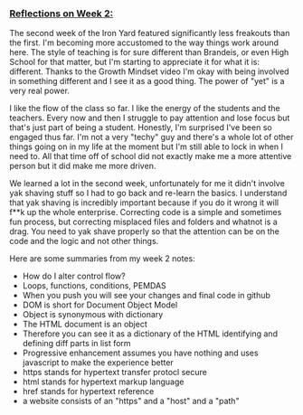   
### [Reflections on Week 2:](https://www.youtube.com/watch?v=9VDvgL58h_Y)

The second week of the Iron Yard featured significantly less freakouts than the first. I'm becoming more accustomed to the way things work around here. The style of teaching is for sure different than Brandeis, or even High School for that matter, but I'm starting to appreciate it for what it is: different. Thanks to the Growth Mindset video I'm okay with being involved in something different and I see it as a good thing. The power of "yet" is a very real power.

I like the flow of the class so far. I like the energy of the students and the teachers. Every now and then I struggle to pay attention and lose focus but that's just part of being a student. Honestly, I'm surprised I've been so engaged thus far. I'm not a very "techy" guy and there's a whole lot of other things going on in my life at the moment but I'm still able to lock in when I need to. All that time off of school did not exactly make me a more attentive person but it did make me more driven.

We learned a lot in the second week, unfortunately for me it didn't involve yak shaving stuff so I had to go back and re-learn the basics. I understand that yak shaving is incredibly important because if you do it wrong it will f**k up the whole enterprise. Correcting code is a simple and sometimes fun process, but correcting misplaced files and folders and whatnot is a drag. You need to yak shave properly so that the attention can be on the code and the logic and not other things.

Here are some summaries from my week 2 notes:

* How do I alter control flow? 
* Loops, functions, conditions, PEMDAS  
* When you push you will see your changes and final code in github
* DOM is short for Document Object Model
* Object is synonymous with dictionary
* The HTML document is an object
* Therefore you can see it as a dictionary of the HTML identifying and defining diff parts in list form
* Progressive enhancement assumes you have nothing and uses javascript to make the experience better
* https stands for hypertext transfer protocl secure
* html stands for hypertext markup language
* href stands for hypertext reference
* a website consists of an "https" and a "host" and a "path"
